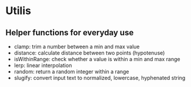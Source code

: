 # Utilis
## Helper functions for everyday use
- clamp: trim a number between a min and max value
- distance: calculate distance between two points (hypotenuse)
- isWithinRange: check whether a value is within a min and max range
- lerp: linear interpolation
- random: return a random integer within a range
- slugify: convert input text to normalized, lowercase, hyphenated string